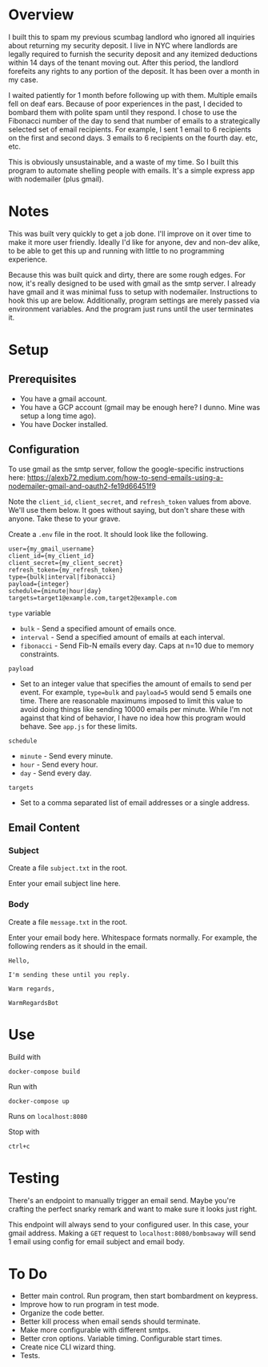 # Overview
I built this to spam my previous scumbag landlord who ignored all inquiries about returning my security deposit.
I live in NYC where landlords are legally required to furnish the security deposit and any itemized deductions 
within 14 days of the tenant moving out. After this period, the landlord forefeits any rights to any portion of 
the deposit. It has been over a month in my case.

I waited patiently for 1 month before following up with them. Multiple emails fell on deaf ears. Because of poor experiences in the past, I decided to bombard them with polite spam until they respond. I chose to use the Fibonacci number of the day to send that number of emails to a strategically selected set of email recipients. For example, I sent 1 email to 6 recipients on the first and second days. 3 emails to 6 recipients on the fourth day. etc, etc.

This is obviously unsustainable, and a waste of my time. So I built this program to automate shelling people with emails. It's a simple express app with nodemailer (plus gmail).

# Notes
This was built very quickly to get a job done. I'll improve on it over time to make it more user friendly. Ideally I'd like for anyone, dev and non-dev alike, to be able to get this up and running with little to no programming experience.

Because this was built quick and dirty, there are some rough edges. For now, it's really designed to be used with gmail as the smtp server. I already have gmail and it was minimal fuss to setup with nodemailer. Instructions to hook this up are below. Additionally, program settings are merely passed via environment variables. And the program just runs until the user terminates it.

# Setup
## Prerequisites
- You have a gmail account.
- You have a GCP account (gmail may be enough here? I dunno. Mine was setup a long time ago).
- You have Docker installed.

## Configuration
To use gmail as the smtp server, follow the google-specific instructions here: https://alexb72.medium.com/how-to-send-emails-using-a-nodemailer-gmail-and-oauth2-fe19d66451f9

Note the `client_id`, `client_secret`, and `refresh_token` values from above. We'll use them below. It goes without saying, but don't share these with anyone. Take these to your grave.

Create a `.env` file in the root. It should look like the following.
```
user={my_gmail_username}
client_id={my_client_id}
client_secret={my_client_secret}
refresh_token={my_refresh_token}
type={bulk|interval|fibonacci}
payload={integer}
schedule={minute|hour|day}
targets=target1@example.com,target2@example.com
```

`type` variable
- `bulk` - Send a specified amount of emails once.
- `interval` - Send a specified amount of emails at each interval.
- `fibonacci` - Send Fib-N emails every day. Caps at n=10 due to memory constraints.

`payload`
- Set to an integer value that specifies the amount of emails to send per event. For example, `type=bulk` and `payload=5` would send 5 emails one time. There are reasonable maximums imposed to limit this value to avoid doing things like sending 10000 emails per minute. While I'm not against that kind of behavior, I have no idea how this program would behave. See `app.js` for these limits.

`schedule`
 - `minute` - Send every minute.
 - `hour` - Send every hour.
 - `day` - Send every day.

`targets`
- Set to a comma separated list of email addresses or a single address.

## Email Content
### Subject
Create a file `subject.txt` in the root.

Enter your email subject line here.

### Body
Create a file `message.txt` in the root.

Enter your email body here. Whitespace formats normally. For example, the following renders as it should in the email.
```
Hello,

I'm sending these until you reply.

Warm regards,

WarmRegardsBot
```

# Use
Build with

`docker-compose build`

Run with

`docker-compose up`

Runs on `localhost:8080`

Stop with

`ctrl+c`

# Testing
There's an endpoint to manually trigger an email send. Maybe you're crafting the perfect snarky remark and want to make sure it looks just right.

This endpoint will always send to your configured user. In this case, your gmail address.
Making a `GET` request to `localhost:8080/bombsaway` will send 1 email using config for email subject and email body.

# To Do
- Better main control. Run program, then start bombardment on keypress.
- Improve how to run program in test mode.
- Organize the code better.
- Better kill process when email sends should terminate.
- Make more configurable with different smtps.
- Better cron options. Variable timing. Configurable start times.
- Create nice CLI wizard thing.
- Tests. 
